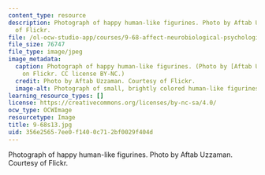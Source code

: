 ```yaml
---
content_type: resource
description: Photograph of happy human-like figurines. Photo by Aftab Uzzaman. Courtesy
  of Flickr.
file: /ol-ocw-studio-app/courses/9-68-affect-neurobiological-psychological-and-sociocultural-counterparts-of-feelings-spring-2013/356e25657ee0f1400c712bf0029f404d_9-68s13.jpg
file_size: 76747
file_type: image/jpeg
image_metadata:
  caption: Photograph of happy human-like figurines. (Photo by [Aftab Uzzaman](http://www.flickr.com/photos/aftab/4601999938/in/photostream/)
    on Flickr. CC license BY-NC.)
  credit: Photo by Aftab Uzzaman. Courtesy of Flickr.
  image-alt: Photograph of small, brightly colored human-like figurines.
learning_resource_types: []
license: https://creativecommons.org/licenses/by-nc-sa/4.0/
ocw_type: OCWImage
resourcetype: Image
title: 9-68s13.jpg
uid: 356e2565-7ee0-f140-0c71-2bf0029f404d
---
```

Photograph of happy human-like figurines. Photo by Aftab Uzzaman. Courtesy of Flickr.